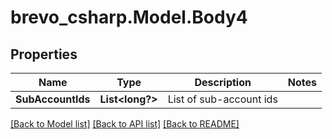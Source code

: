 # brevo_csharp.Model.Body4
## Properties

Name | Type | Description | Notes
------------ | ------------- | ------------- | -------------
**SubAccountIds** | **List&lt;long?&gt;** | List of sub-account ids | 

[[Back to Model list]](../README.md#documentation-for-models) [[Back to API list]](../README.md#documentation-for-api-endpoints) [[Back to README]](../README.md)


